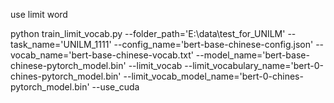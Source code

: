 use limit word

python train_limit_vocab.py --folder_path='E:\data\test_for_UNILM' --task_name='UNILM_1111'
  --config_name='bert-base-chinese-config.json'
  --vocab_name='bert-base-chinese-vocab.txt'
  --model_name='bert-base-chinese-pytorch_model.bin'
  --limit_vocab
  --limit_vocabulary_name='bert-0-chines-pytorch_model.bin'
  --limit_vocab_model_name='bert-0-chines-pytorch_model.bin'
  --use_cuda